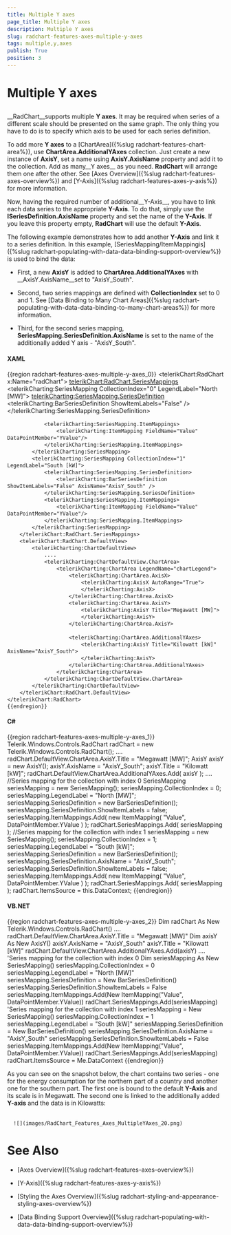 ```yaml
---
title: Multiple Y axes
page_title: Multiple Y axes
description: Multiple Y axes
slug: radchart-features-axes-multiple-y-axes
tags: multiple,y,axes
publish: True
position: 3
---
```


# Multiple Y axes



## 

__RadChart__supports multiple __Y axes__. It may be required when series of a different scale should be presented on the same graph. The only thing you have to do is to specify which axis to be used for each series definition.

To add more __Y axes__ to a [ChartArea]({%slug radchart-features-chart-area%}), use __ChartArea.AdditionalYAxes__ collection. Just create a new instance of __AxisY__, set a name using __AxisY.AxisName__ property and add it to the collection. Add as many__Y axes__ as you need. __RadChart__ will arrange them one after the other. See [Axes Overview]({%slug radchart-features-axes-overview%}) and [Y-Axis]({%slug radchart-features-axes-y-axis%}) for more information.

Now, having the required number of additional__Y-Axis__, you have to link each data series to the appropriate __Y-Axis__. To do that, simply use the __ISeriesDefinition.AxisName__ property and set the name of the __Y-Axis__. If you leave this property empty, __RadChart__ will use the default __Y-Axis__.

The following example demonstrates how to add another __Y-Axis__ and link it to a series definition. In this example, [SeriesMapping/ItemMappingis]({%slug radchart-populating-with-data-data-binding-support-overview%}) is used to bind the data:

* First, a new __AxisY__ is added to __ChartArea.AdditionalYAxes__ with __AxisY.AxisName__set to "AxisY_South". 


* Second, two series mappings are defined with __CollectionIndex__ set to 0 and 1. See [Data Binding to Many Chart Areas]({%slug radchart-populating-with-data-data-binding-to-many-chart-areas%}) for more information. 


* Third, for the second series mapping, __SeriesMapping.SeriesDefinition.AxisName__ is set to the name of the additionally added Y axis - "AxisY_South".

#### __XAML__

{{region radchart-features-axes-multiple-y-axes_0}}
	<telerikChart:RadChart x:Name="radChart">
	    <telerikChart:RadChart.SeriesMappings>
	        <telerikCharting:SeriesMapping CollectionIndex="0" LegendLabel="North [MW]">
	            <telerikCharting:SeriesMapping.SeriesDefinition>
	                <telerikCharting:BarSeriesDefinition ShowItemLabels="False" />
	            </telerikCharting:SeriesMapping.SeriesDefinition>
	
	            <telerikCharting:SeriesMapping.ItemMappings>
	                <telerikCharting:ItemMapping FieldName="Value" DataPointMember="YValue"/>
	            </telerikCharting:SeriesMapping.ItemMappings>
	        </telerikCharting:SeriesMapping>
	        <telerikCharting:SeriesMapping CollectionIndex="1" LegendLabel="South [kW]">
	            <telerikCharting:SeriesMapping.SeriesDefinition>
	                <telerikCharting:BarSeriesDefinition ShowItemLabels="False" AxisName="AxisY_South" />
	            </telerikCharting:SeriesMapping.SeriesDefinition>
	            <telerikCharting:SeriesMapping.ItemMappings>
	                <telerikCharting:ItemMapping FieldName="Value" DataPointMember="YValue"/>
	            </telerikCharting:SeriesMapping.ItemMappings>
	        </telerikCharting:SeriesMapping>
	    </telerikChart:RadChart.SeriesMappings>
	    <telerikChart:RadChart.DefaultView>
	        <telerikCharting:ChartDefaultView>
	            ....
	            <telerikCharting:ChartDefaultView.ChartArea>
	                <telerikCharting:ChartArea LegendName="chartLegend">
	                    <telerikCharting:ChartArea.AxisX>
	                        <telerikCharting:AxisX AutoRange="True">
	                        </telerikCharting:AxisX>
	                    </telerikCharting:ChartArea.AxisX>
	                    <telerikCharting:ChartArea.AxisY>
	                        <telerikCharting:AxisY Title="Megawatt [MW]">
	                        </telerikCharting:AxisY>
	                    </telerikCharting:ChartArea.AxisY>
	
	                    <telerikCharting:ChartArea.AdditionalYAxes>
	                        <telerikCharting:AxisY Title="Kilowatt [kW]" AxisName="AxisY_South">
	                        </telerikCharting:AxisY>
	                    </telerikCharting:ChartArea.AdditionalYAxes>
	                </telerikCharting:ChartArea>
	            </telerikCharting:ChartDefaultView.ChartArea>
	        </telerikCharting:ChartDefaultView>
	    </telerikChart:RadChart.DefaultView>
	</telerikChart:RadChart>
	{{endregion}}



#### __C#__

{{region radchart-features-axes-multiple-y-axes_1}}
	Telerik.Windows.Controls.RadChart radChart = new Telerik.Windows.Controls.RadChart();
	....
	radChart.DefaultView.ChartArea.AxisY.Title = "Megawatt [MW]";
	AxisY axisY = new AxisY();
	axisY.AxisName = "AxisY_South";
	axisY.Title = "Kilowatt [kW]";
	radChart.DefaultView.ChartArea.AdditionalYAxes.Add( axisY );
	....
	//Series mapping for the collection with index 0
	SeriesMapping seriesMapping = new SeriesMapping();
	seriesMapping.CollectionIndex = 0;
	seriesMapping.LegendLabel = "North [MW]";
	seriesMapping.SeriesDefinition = new BarSeriesDefinition();
	seriesMapping.SeriesDefinition.ShowItemLabels = false;
	seriesMapping.ItemMappings.Add( new ItemMapping( "Value", DataPointMember.YValue ) );
	radChart.SeriesMappings.Add( seriesMapping );
	//Series mapping for the collection with index 1
	seriesMapping = new SeriesMapping();
	seriesMapping.CollectionIndex = 1;
	seriesMapping.LegendLabel = "South [kW]";
	seriesMapping.SeriesDefinition = new BarSeriesDefinition();
	seriesMapping.SeriesDefinition.AxisName = "AxisY_South";
	seriesMapping.SeriesDefinition.ShowItemLabels = false;
	seriesMapping.ItemMappings.Add( new ItemMapping( "Value", DataPointMember.YValue ) );
	radChart.SeriesMappings.Add( seriesMapping );
	radChart.ItemsSource = this.DataContext;
	{{endregion}}



#### __VB.NET__

{{region radchart-features-axes-multiple-y-axes_2}}
	Dim radChart As New Telerik.Windows.Controls.RadChart()
	....
	radChart.DefaultView.ChartArea.AxisY.Title = "Megawatt [MW]"
	Dim axisY As New AxisY()
	axisY.AxisName = "AxisY_South"
	axisY.Title = "Kilowatt [kW]"
	radChart.DefaultView.ChartArea.AdditionalYAxes.Add(axisY)
	....
	'Series mapping for the collection with index 0
	Dim seriesMapping As New SeriesMapping()
	seriesMapping.CollectionIndex = 0
	seriesMapping.LegendLabel = "North [MW]"
	seriesMapping.SeriesDefinition = New BarSeriesDefinition()
	seriesMapping.SeriesDefinition.ShowItemLabels = False
	seriesMapping.ItemMappings.Add(New ItemMapping("Value", DataPointMember.YValue))
	radChart.SeriesMappings.Add(seriesMapping)
	'Series mapping for the collection with index 1
	seriesMapping = New SeriesMapping()
	seriesMapping.CollectionIndex = 1
	seriesMapping.LegendLabel = "South [kW]"
	seriesMapping.SeriesDefinition = New BarSeriesDefinition()
	seriesMapping.SeriesDefinition.AxisName = "AxisY_South"
	seriesMapping.SeriesDefinition.ShowItemLabels = False
	seriesMapping.ItemMappings.Add(New ItemMapping("Value", DataPointMember.YValue))
	radChart.SeriesMappings.Add(seriesMapping)
	radChart.ItemsSource = Me.DataContext
	{{endregion}}



As you can see on the snapshot below, the chart contains two series - one for the energy consumption for the northern part of a country and another one for the southern part. The first one is bound to the default __Y-Axis__ and its scale is in Megawatt. The second one is linked to the additionally added __Y-axis__ and the data is in Kilowatts:




         
      ![](images/RadChart_Features_Axes_MultipleYAxes_20.png)

# See Also

 * [Axes Overview]({%slug radchart-features-axes-overview%})

 * [Y-Axis]({%slug radchart-features-axes-y-axis%})

 * [Styling the Axes Overview]({%slug radchart-styling-and-appearance-styling-axes-overview%})

 * [Data Binding Support Overview]({%slug radchart-populating-with-data-data-binding-support-overview%})
